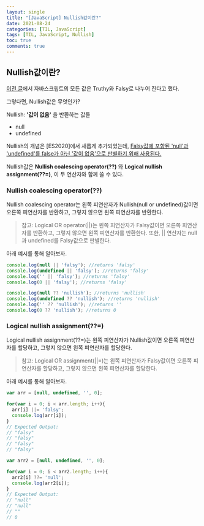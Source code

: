 ```yaml
---
layout: single
title: "[JavaScript] Nullish값이란?"
date: 2021-08-24
categories: [TIL, JavaScript]
tags: [TIL, JavaScript, Nullish]
toc: true
comments: true
---
```


## Nullish값이란?
[이전 글](https://jihyungong.github.io/til/javascript/(2)TruthyvsFalsy/)에서 자바스크립트의 모든 값은 Truthy와 Falsy로 나누어 진다고 했다.

그렇다면, Nullish값은 무엇인가? 

Nullish: **'값이 없음'** 을 반환하는 값들
- null
- undefined

Nullish의 개념은 [ES2020]에서 새롭게 추가되었는데, <u>Falsy값에 포함된 'null'과 'undefined'를 false가 아닌 '값이 없음'으로 판별하기 위해 사용된다.</u> 

Nullish값은 **Nullish coalescing operator(??)** 와 **Logical nullish assignment(??=)**, 이 두 연산자와 함께 쓸 수 있다. 


### Nullish coalescing operator(??)
Nullish coalescing operator는 왼쪽 피연산자가 Nullish(null or undefined)값이면 오른쪽 피연산자를 반환하고, 그렇지 않으면 왼쪽 피연산자를 반환한다. 

> 참고: Logical OR operator(\|\|)는 왼쪽 피연산자가 Falsy값이면 오른쪽 피연산자를 반환하고, 그렇지 않으면 왼쪽 피연산자를 반환한다. 또한, \|\| 연산자는 null과 undefined를 Falsy값으로 판별한다.

아래 예시를 통해 알아보자. 
```javascript
console.log(null || 'falsy'); //returns 'falsy'
console.log(undefined || 'falsy'); //returns 'falsy'
console.log('' || 'falsy'); //returns 'falsy'
console.log(0 || 'falsy'); //returns 'falsy'

console.log(null ?? 'nullish'); //returns 'nullish'
console.log(undefined ?? 'nullish'); //returns 'nullish'
console.log('' ?? 'nullish'); //returns ''
console.log(0 ?? 'nullish'); //returns 0
```


### Logical nullish assignment(??=)
Logical nullish assignment(??=)는 왼쪽 피연산자가 Nullish값이면 오른쪽 피연산자를 할당하고, 그렇지 않으면 왼쪽 피연산자를 할당한다. 

> 참고: Logical OR assignment(\|\|=)는 왼쪽 피연산자가 Falsy값이면 오른쪽 피연산자를 할당하고, 그렇지 않으면 왼쪽 피연산자를 할당한다.

아래 예시를 통해 알아보자. 
```javascript
var arr = [null, undefined, '', 0];

for(var i = 0; i < arr.length; i++){
  arr[i] ||= 'falsy';
  console.log(arr[i]);
}
// Expected Output:
// "falsy"
// "falsy"
// "falsy"
// "falsy"

var arr2 = [null, undefined, '', 0];

for(var i = 0; i < arr2.length; i++){
  arr2[i] ??= 'null';
  console.log(arr2[i]);
}
// Expected Output:
// "null"
// "null"
// ""
// 0
```
